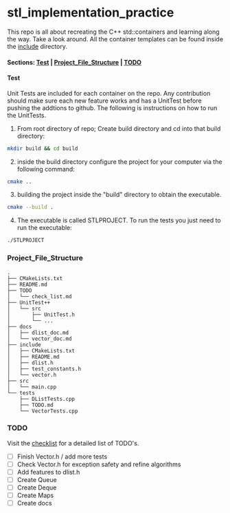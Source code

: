 
# stl_implementation_practice

This repo is all about recreating the C++ std::containers and learning along the way. Take a look around. All the container templates can be found inside the [include](https://github.com/PIesPnuema/stl_implementation_practice/tree/main/include) directory. 

#### Sections: [Test](#test) | [Project_File_Structure](#project_file_structure) | [TODO](#todo)

#### Test
Unit Tests are included for each container on the repo. Any contribution should make sure each new feature works and has a UnitTest before pushing the addtions to github. The following is instructions on how to run the UnitTests.

1. From root directory of repo; Create build directory and cd into that build directory:
```bash
mkdir build && cd build
```
2. inside the build directory configure the project for your computer via the following command:
```bash
cmake ..
```
3. building the project inside the "build" directory to obtain the executable. 
```bash
cmake --build . 
```
4. The executable is called STLPROJECT. To run the tests you just need to run the executable:
```bash
./STLPROJECT
```

### Project_File_Structure
```
.
├── CMakeLists.txt
├── README.md
├── TODO
│   └── check_list.md
├── UnitTest++
│   └── src
│       ├── UnitTest.h
│       └── ...
├── docs
│   ├── dlist_doc.md
│   └── vector_doc.md
├── include
│   ├── CMakeLists.txt
│   ├── README.md
│   ├── dlist.h
│   ├── test_constants.h
│   └── vector.h
├── src
│   └── main.cpp
└── tests
    ├── DListTests.cpp
    ├── TODO.md
    └── VectorTests.cpp
```

### TODO 
Visit the [checklist](https://github.com/PIesPnuema/stl_implementation_practice/blob/main/TODO/check_list.md) for a detailed list of TODO's.
- [ ] Finish Vector.h / add more tests
- [ ] Check Vector.h for exception safety and refine algorithms
- [ ] Add features to dlist.h
- [ ] Create Queue
- [ ] Create Deque
- [ ] Create Maps
- [ ] Create docs
